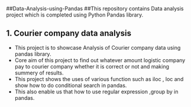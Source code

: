 ##Data-Analysis-using-Pandas
##This repository contains Data analysis project which is completed using Python Pandas library.

## 1. Courier company data analysis
- This project is to showcase Analysis of Courier company data using pandas library.
- Core aim of this project to find out whatever amount logistic company pay to courier company whether it is correct or not and making summery of results.
- This project shows the uses of  various function such as iloc , loc  and show how to do conditional search in pandas.
- This also enable us that how to use regular expression ,group by in pandas.
